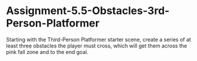 # Assignment-5.5-Obstacles-3rd-Person-Platformer
Starting with the Third-Person Platformer starter scene, create a series of at least three obstacles the player must cross, which will get them across the pink fall zone and to the end goal.
